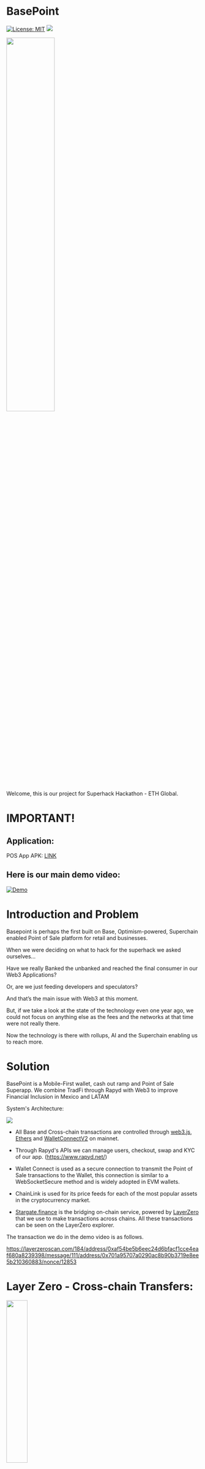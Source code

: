# BasePoint

[![License: MIT](https://img.shields.io/badge/License-MIT-yellow.svg)](./LICENSE) [<img src="https://img.shields.io/badge/View-Video-red">](pending)

<img src="https://i.ibb.co/3zptyjD/logo-con-letras-azules.png" width="50%">

Welcome, this is our project for Superhack Hackathon - ETH Global.

# IMPORTANT!

## Application:

POS App APK: [LINK](./BasePointAPK/app-release.apk)

## Here is our main demo video:

[![Demo](https://i.ibb.co/g4W3ypx/image.png)](pending)

# Introduction and Problem

Basepoint is perhaps the first built on Base, Optimism-powered, Superchain enabled Point of Sale platform for retail and businesses.

When we were deciding on what to hack for the superhack we asked ourselves…

Have we really Banked the unbanked and reached the final consumer in our Web3 Applications?

Or, are we just feeding developers and speculators?

And that’s the main issue with Web3 at this moment. 

But, if we take a look at the state of the technology even one year ago, we could not focus on anything else as the fees and the networks at that time were not really there.

Now the technology is there with rollups, AI and the Superchain enabling us to reach more.


# Solution

BasePoint is a Mobile-First wallet, cash out ramp and Point of Sale Superapp. We combine TradFi through Rapyd with Web3 to improve Financial Inclusion in Mexico and LATAM

System's Architecture:

<img src="https://i.ibb.co/DpLhXnV/Scheme-drawio-1.png">

- All Base and Cross-chain transactions are controlled through [web3.js](https://web3js.readthedocs.io/en/v1.8.0/), [Ethers](https://docs.ethers.org/v5/) and [WalletConnectV2](https://walletconnect.com/) on mainnet.

- Through Rapyd's APIs we can manage users, checkout, swap and KYC of our app. (https://www.rapyd.net/)

- Wallet Connect is used as a secure connection to transmit the Point of Sale transactions to the Wallet, this connection is similar to a WebSocketSecure method and is widely adopted in EVM wallets.

- ChainLink is used for its price feeds for each of the most popular assets in the cryptocurrency market.

- [Stargate.finance](https://stargate.finance/) is the bridging on-chain service, powered by [LayerZero](https://layerzero.network/) that we use to make transactions across chains. All these transactions can be seen on the LayerZero explorer.

The transaction we do in the demo video is as follows.

https://layerzeroscan.com/184/address/0xaf54be5b6eec24d6bfacf1cce4eaf680a8239398/message/111/address/0x701a95707a0290ac8b90b3719e8ee5b210360883/nonce/12853

# Layer Zero - Cross-chain Transfers:

<img src="https://i.ibb.co/RYmgrF3/image.png" width="33%">

All transactions that require transfers from one chain to another we use the [Stargate Router Solidity Interface](https://stargateprotocol.gitbook.io/stargate/). Para mejorar la experiencia de pago y realizar transacciones sencillas con una wallet mobil se utilizo [WalletConnectV2](https://walletconnect.com/).

<img src="https://i.ibb.co/dfJv1S6/Screenshot-20230812-170711.png" width="32%"> <img src="https://i.ibb.co/1ZZyfRF/Screenshot-20230812-170716.png" width="32%"> <img src="https://i.ibb.co/tc71fpH/Screenshot-20230812-170723.png" width="32%">

La implementacion en el codigo de nuetsra app es la siguiente.

[CODE](./BasePoint/src/screens/walletConnectComp.js)

    // Stargate
    const router = new ethers.Contract(
        stargateContract,
        abiStargate,
        provider,
    );
    const quoteData = await router.quoteLayerZeroFee(
        this.state.network.stargateID, // destination chainId
        1, // function type: see Bridge.sol for all types
        to, // destination of tokens
        '0x', // payload, using abi.encode()
        {
            dstGasForCall: 0, // extra gas, if calling smart contract,
            dstNativeAmount: 0, // amount of dust dropped in destination wallet
            dstNativeAddr: '0x', // destination wallet for dust
        },
    );
    transaction = await router.populateTransaction.swap(
        this.state.network.stargateID, // destination chainId
        this.state.token.stargateID, // source poolId
        stargatePoolPairs[this.state.token.indexToken][
            this.state.network.networkSelected
        ], // destination
        from, // refund address. extra gas (if any) is returned to this address
        amount, // quantity to swap
        0, // the min qty you would accept on the destination
        {dstGasForCall: 0, dstNativeAmount: 0, dstNativeAddr: '0x'},
        to, // the address to send the tokens to on the destination
        '0x', // payload
    );

Ya que este protocolo de stargate es un protocolo DeFi y los bridges se realizan mediante transacciones a travez de pair pools, antes de realizar una transaccion crosschain tenemos que asegurarnos que el pair exista en la misma. Por eso es prefereible realizar pagos mediante stablecoins como USDC, ya que los pares de USDC y USDT existen en todas las redes. La app te indicara en el caso de no existir el pair.

<img src="https://i.ibb.co/TPX73RT/Screenshot-20230812-165810.png" width="33%"> <img src="https://i.ibb.co/Qkhmdkr/Screenshot-20230812-165816.png" width="33%">

# Covalent - Balances and Transfers.

<img src="https://i.ibb.co/8cXDrqq/image.png" width="33%">

Todos los balances e historial de transacciones que obtenemos en la app son directamente de la API de Covalent, esto con el fin de obtener un update rapido de estos y mantener la app escalable en el tiempo cuando tengamos un gran volumen de usuarios.

<img src="https://i.ibb.co/RBqqSgM/Screenshot-20230812-170915.png" width="32%"> <img src="https://i.ibb.co/1MzcJ2v/Screenshot-20230812-170920.png" width="32%">

La seccion de codigo para obtener los balances generales es la siguiente.

[CODE](./BasePoint/src/screens/cryptoAccount.js)

    async getBalances() {
        return new Promise(async (resolve, reject) => {
            var myHeaders = new Headers();
            myHeaders.append('Content-Type', 'application/json');
            myHeaders.append('Authorization', `Basic ${btoa(covalentKey)}`);
            var requestOptions = {
            method: 'GET',
            headers: myHeaders,
            redirect: 'follow',
            };
            fetch(
            `https://api.covalenthq.com/v1/${
                NODE_ENV_NETWORKS[this.context.value.networkSelected].covalentID
            }/address/${this.context.value.account}/balances_v2/?`,
            requestOptions,
            )
            .then(response => response.json())
            .then(result => resolve(result.data.items))
            .catch(error => reject([]));
        });
    }

La seccion de codigo para obtener la lista de transacciones generales es la siguiente.

[CODE](./BasePoint/src/screens/cryptoAccountComponents/cryptoMainTransactions.js)

    getTransactions() {
        return new Promise((resolve, reject) => {
        var myHeaders = new Headers();
        myHeaders.append('Content-Type', 'application/json');
        myHeaders.append('Authorization', `Basic ${btoa(covalentKey)}`);

        var requestOptions = {
            method: 'GET',
            headers: myHeaders,
            redirect: 'follow',
        };
        fetch(
            `https://api.covalenthq.com/v1/${
            NODE_ENV_NETWORKS[this.context.value.networkSelected].covalentID
            }/address/${this.context.value.account}/transactions_v3/?`,
            requestOptions,
        )
            .then(response => response.json())
            .then(result => resolve(result.data.items))
            .catch(error => reject([]));
        });
    }

# Base -  Point of Sale application:

<img src="https://i.ibb.co/GxzwwNB/image.png" width="33%">

The Point of Sale application is focused on the simple reception of payments and an interface focused on generating payment orders through QR.

<img src="https://i.ibb.co/jTYK6ZG/Screenshot-20230812-171346.png" width="32%">

- The POS allows us to see the Crypto and Fiat balances received along with the list of transactions just like the Main App.

  <img src="https://i.ibb.co/RBqqSgM/Screenshot-20230812-170915.png" width="32%">
  <img src="https://i.ibb.co/1MzcJ2v/Screenshot-20230812-170920.png" width="32%">
  <img src="https://i.ibb.co/VQ9z9DL/Screenshot-20230812-170930.png" width="32%" >

- This is a screenshot of our backend in Rapyd, this is a sample of how we are managing Fiat in the POS.

  <img src="https://i.ibb.co/vXD3Hzf/image.png">

- One of the most important processes is being able to make payments at the POS through [WalletConnectV2](https://walletconnect.com/), being this the pillar of our device. Tendremos que seleccionar la red origen que nos hara la transferencia y posteriormente el token que se usara para pagar, en este caso tenemos compatibilidad con todos los pares disponibles en [Stargate.finance](https://stargate.finance/), recomendamos USDC y USDT.

    <img src="https://i.ibb.co/tHxvD6D/Screenshot-20230812-171509.png" width="32%"> 
    <img src="https://i.ibb.co/5jgXWC2/Screenshot-20230812-171513.png" width="32%"> 

- When the reference is created by QR, it can be paid through any wallet compatible with [WalletConnectV2](https://walletconnect.com/). Once the reference payment has been made, we will be able to see the confirmed and verified messages.


    <img src="https://i.ibb.co/tc71fpH/Screenshot-20230812-170723.png" width="32%">
    <img src="https://i.ibb.co/SmxSpk8/Screenshot-20230812-170748.png" width="32%">
    <img src="https://i.ibb.co/GPJHMxb/Screenshot-20230812-170902.png" width="32%">

- In addition, we provide a printed receipt with the URL where you can check your transaction.

  <img src="https://i.ibb.co/zPBzLp9/Screenshot-20230812-172539.png" width="32%">

- Let's print!

    <img src="./Img/gifPrint.gif" width="32%">

Todas las transacciones relizadas en base y las interacciones con el Router de Stargate en Base estan en el siguiente URL del base explorer.

https://basescan.org/address/0x4cc9dbfc4beea8c986c61daabb350c2ec55e29d1

# Current state and what's next

This application is directed at those who cannot benefit directly from cryptocurrency. It has the usual, both crypto and fiat wallets, transfers between crypto and fiat, transfers between crypto accounts and it gives a spin on the cash in - cash out portion of the equation as no other project provides it. It is very important if this application is going to benefit and bank people to be very agile and compatible with FIAT at least until crypto reaches mass market. Most of the developed world has not even incorporated to legacy electronic systems. In addition to that the incorporation of a Point of Sale thought mainly for SMEs is something that can be key in augmenting the change for further adoption.

I think we can make the jump from those systems almost directly to self-banking, such as the jump that was made in some parts of Africa and even here in Latin America from skipping telephone landlines directly to Mobile phones. If that jump was made from that type of technology this one can be analogous and possible.

Perhaps the most important feedback we have obtained is that we have to show how our application will ensure the enforcement of anti-laundering laws.

We will do that will strong KYC. And at the same time Mexico has published since 2018 strong laws to manage that including its fintech law.

https://en.legalparadox.com/post/the-definitive-guide-mexican-fintech-law-a-look-3-years-after-its-publication#:~:text=The%20Mexican%20FinTech%20Law%20was,as%20Artificial%20Intelligence%2C%20Blockchain%2C%20collaborative

Quoting: " The Mexican FinTech Law was one of the first regulatory bodies created specifically to promote innovation, the transformation of traditional banking and credit financial services that would even allow the possibility of incorporating exponential technology such as Artificial Intelligence, Blockchain, collaborative economies and peer-to-peer financial services in secure regulatory spaces. "

All of this was a silent revolution that happened in this jurisdiction after the HSBC money-laundering scandal that included cartels and some other nefarious individuals.
https://www.investopedia.com/stock-analysis/2013/investing-news-for-jan-29-hsbcs-money-laundering-scandal-hbc-scbff-ing-cs-rbs0129.aspx

Thus, the need for Decentralized solutions.

Security and identity verification of the clients who use the app is paramount for us, and to thrive in this market we need this to emulate incumbents such as Bitso. We think our technology is mature enough if we compare with these incumbents and much safer.

Regarding the application we would like to test it with real Capital perhaps in Q2 2023.

Hopefully you liked the Point of Sale Dapp.

# Team

#### 3 Engineers with experience developing IoT and hardware solutions. We have been working together now for 5 years since University.

[<img src="https://img.shields.io/badge/Luis%20Eduardo-Arevalo%20Oliver-blue">](https://www.linkedin.com/in/luis-eduardo-arevalo-oliver-989703122/)

[<img src="https://img.shields.io/badge/Victor%20Alonso-Altamirano%20Izquierdo-lightgrey">](https://www.linkedin.com/in/alejandro-s%C3%A1nchez-guti%C3%A9rrez-11105a157/)

[<img src="https://img.shields.io/badge/Alejandro-Sanchez%20Gutierrez-red">](https://www.linkedin.com/in/victor-alonso-altamirano-izquierdo-311437137/)

## References:

https://egade.tec.mx/es/egade-ideas/opinion/la-inclusion-financiera-en-mexico-retos-y-oportunidades

https://www.cnbv.gob.mx/Inclusi%C3%B3n/Anexos%20Inclusin%20Financiera/Panorama_IF_2021.pdf?utm_source=Panorama&utm_medium=email

https://www.inegi.org.mx/contenidos/saladeprensa/boletines/2021/OtrTemEcon/ENDUTIH_2020.pdf

https://www.cnbv.gob.mx/Inclusi%C3%B3n/Anexos%20Inclusin%20Financiera/Panorama_IF_2021.pdf?utm_source=Panorama&utm_medium=email

https://www.rappi.com

https://www.rapyd.net/

https://www.pointer.gg/tutorials/solana-pay-irl-payments/944eba7e-82c6-4527-b55c-5411cdf63b23#heads-up:-you're-super-early

https://worldpay.globalpaymentsreport.com/en/market-guides/mexico

https://www.sipa.columbia.edu/academics/capstone-projects/cryptocurrency-and-unbankedunderbanked-world

